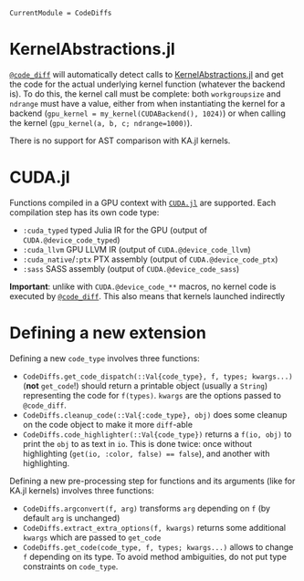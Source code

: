 ```@meta
CurrentModule = CodeDiffs
```

# KernelAbstractions.jl

[`@code_diff`](@ref) will automatically detect calls to [KernelAbstractions.jl](https://github.com/JuliaGPU/KernelAbstractions.jl)
and get the code for the actual underlying kernel function (whatever the backend is).
To do this, the kernel call must be complete: both `workgroupsize` and `ndrange` must have
a value, either from when instantiating the kernel for a backend (`gpu_kernel = my_kernel(CUDABackend(), 1024)`)
or when calling the kernel (`gpu_kernel(a, b, c; ndrange=1000)`).

There is no support for AST comparison with KA.jl kernels.

# CUDA.jl

Functions compiled in a GPU context with [`CUDA.jl`](https://github.com/JuliaGPU/CUDA.jl)
are supported.
Each compilation step has its own code type:
- `:cuda_typed` typed Julia IR for the GPU (output of `CUDA.@device_code_typed`)
- `:cuda_llvm` GPU LLVM IR (output of `CUDA.@device_code_llvm`)
- `:cuda_native`/`:ptx` PTX assembly (output of `CUDA.@device_code_ptx`)
- `:sass` SASS assembly (output of `CUDA.@device_code_sass`)

**Important**: unlike with `CUDA.@device_code_**` macros, no kernel code is executed by
[`@code_diff`](@ref). This also means that kernels launched indirectly

# Defining a new extension

Defining a new `code_type` involves three functions:
- `CodeDiffs.get_code_dispatch(::Val{code_type}, f, types; kwargs...)` (**not** `get_code`!)
  should return a printable object (usually a `String`) representing the code for `f(types)`.
  `kwargs` are the options passed to `@code_diff`.
- `CodeDiffs.cleanup_code(::Val{:code_type}, obj)` does some cleanup on the code object to
  make it more `diff`-able
- `CodeDiffs.code_highlighter(::Val{code_type})` returns a `f(io, obj)` to print the `obj`
  to as text in `io`. This is done twice: once without highlighting (`get(io, :color, false) == false`),
  and another with highlighting.

Defining a new pre-processing step for functions and its arguments (like for KA.jl kernels)
involves three functions:
- `CodeDiffs.argconvert(f, arg)` transforms `arg` depending on `f` (by default `arg` is unchanged)
- `CodeDiffs.extract_extra_options(f, kwargs)` returns some additional `kwargs` which are passed to `get_code`
- `CodeDiffs.get_code(code_type, f, types; kwargs...)` allows to change `f` depending on its type.
  To avoid method ambiguities, do not put type constraints on `code_type`.

